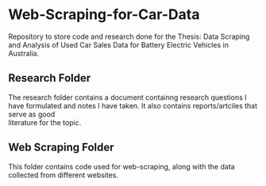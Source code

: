 # Web-Scraping-for-Car-Data
   Repository to store code and research done for the Thesis: Data Scraping and Analysis of Used Car Sales Data for Battery Electric Vehicles in Australia.

## Research Folder
   The research folder contains a document containng research questions I have formulated and notes I have taken. It also contains reports/artciles that serve as good     
   literature for the topic.

## Web Scraping Folder
   This folder contains code used for web-scraping, along with the data collected from different websites.
